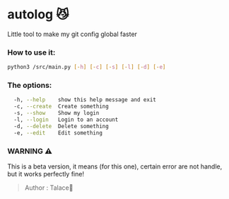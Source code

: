 # autolog 😼
Little tool to make my git config global faster

### How to use it:
```bash
python3 /src/main.py [-h] [-c] [-s] [-l] [-d] [-e]
```

### The options:
```bash
  -h, --help    show this help message and exit
  -c, --create  Create something
  -s, --show    Show my login
  -l, --login   Login to an account
  -d, --delete  Delete something
  -e, --edit    Edit something
```
### WARNING ⚠️
This is a beta version, it means (for this one), certain error are not handle, but it works perfectly fine!

> Author : Talace🌌